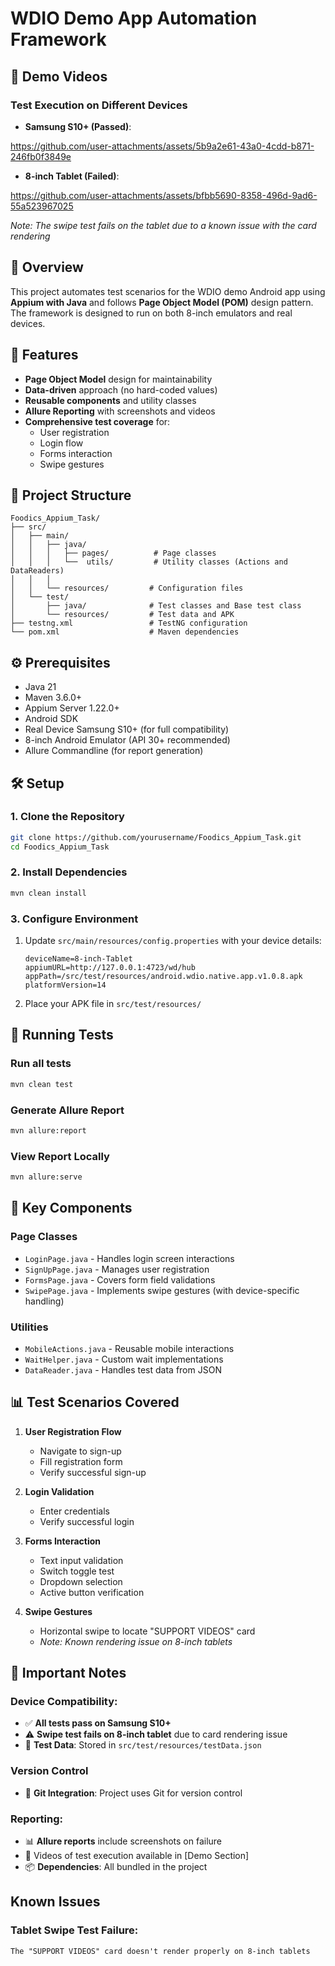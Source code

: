 # WDIO Demo App Automation Framework

## 🎥 Demo Videos
### Test Execution on Different Devices
- **Samsung S10+ (Passed)**: 


https://github.com/user-attachments/assets/5b9a2e61-43a0-4cdd-b871-246fb0f3849e


- **8-inch Tablet (Failed)**:
  

https://github.com/user-attachments/assets/bfbb5690-8358-496d-9ad6-55a523967025



*Note: The swipe test fails on the tablet due to a known issue with the card rendering*

## 📝 Overview
This project automates test scenarios for the WDIO demo Android app using **Appium with Java** and follows **Page Object Model (POM)** design pattern. The framework is designed to run on both 8-inch emulators and real devices.

## 🚀 Features
- **Page Object Model** design for maintainability
- **Data-driven** approach (no hard-coded values)
- **Reusable components** and utility classes
- **Allure Reporting** with screenshots and videos
- **Comprehensive test coverage** for:
  - User registration
  - Login flow
  - Forms interaction
  - Swipe gestures
    
## 📁 Project Structure
```
Foodics_Appium_Task/
├── src/
│   ├── main/
│   │   ├── java/
│   │   │   ├── pages/          # Page classes
│   │   │   └──  utils/         # Utility classes (Actions and DataReaders)
│   │   │  
│   │   └── resources/         # Configuration files
│   └── test/
│       ├── java/              # Test classes and Base test class
│       └── resources/         # Test data and APK
├── testng.xml                 # TestNG configuration
└── pom.xml                    # Maven dependencies
```

## ⚙️ Prerequisites
- Java 21
- Maven 3.6.0+
- Appium Server 1.22.0+
- Android SDK
- Real Device Samsung S10+ (for full compatibility)
- 8-inch Android Emulator (API 30+ recommended)
- Allure Commandline (for report generation)

## 🛠️ Setup

### 1. Clone the Repository
```bash
git clone https://github.com/yourusername/Foodics_Appium_Task.git
cd Foodics_Appium_Task
```

### 2. Install Dependencies
```bash
mvn clean install
```

### 3. Configure Environment
1. Update `src/main/resources/config.properties` with your device details:
   ```properties
   deviceName=8-inch-Tablet
   appiumURL=http://127.0.0.1:4723/wd/hub
   appPath=/src/test/resources/android.wdio.native.app.v1.0.8.apk
   platformVersion=14
   ```

2. Place your APK file in `src/test/resources/`

## 🧪 Running Tests
###  Run all tests
```bash
mvn clean test
```

### Generate Allure Report
```bash
mvn allure:report
```

### View Report Locally
```bash
mvn allure:serve
```

## 🔧 Key Components
### Page Classes
- `LoginPage.java` - Handles login screen interactions
- `SignUpPage.java` - Manages user registration
- `FormsPage.java` - Covers form field validations
- `SwipePage.java` - Implements swipe gestures (with device-specific handling)

### Utilities
- `MobileActions.java` - Reusable mobile interactions
- `WaitHelper.java` - Custom wait implementations
- `DataReader.java` - Handles test data from JSON

## 📊 Test Scenarios Covered
1. **User Registration Flow**
   - Navigate to sign-up
   - Fill registration form
   - Verify successful sign-up

2. **Login Validation**
   - Enter credentials
   - Verify successful login

3. **Forms Interaction**
   - Text input validation
   - Switch toggle test
   - Dropdown selection
   - Active button verification

4. **Swipe Gestures**
   - Horizontal swipe to locate "SUPPORT VIDEOS" card
   - *Note: Known rendering issue on 8-inch tablets*


## 📌 Important Notes

### Device Compatibility:
- ✅ **All tests pass on Samsung S10+**
- ⚠️ **Swipe test fails on 8-inch tablet** due to card rendering issue
- 📂 **Test Data**: Stored in `src/test/resources/testData.json`

### Version Control
- 🔀 **Git Integration**: Project uses Git for version control

### Reporting:
- 📊 **Allure reports** include screenshots on failure
- 🎥 Videos of test execution available in [Demo Section]
- 📦 **Dependencies**: All bundled in the project

## Known Issues

### Tablet Swipe Test Failure:
```text
The "SUPPORT VIDEOS" card doesn't render properly on 8-inch tablets
